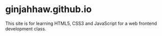 # ginjahhaw.github.io
This site is for learning HTML5, CSS3 and JavaScript for a web frontend development class.

